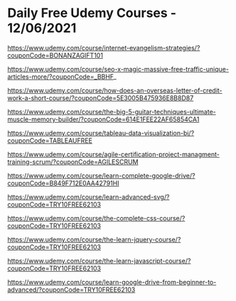 # Daily Free Udemy Courses - 12/06/2021

https://www.udemy.com/course/internet-evangelism-strategies/?couponCode=BONANZAGIFT101
https://www.udemy.com/course/seo-x-magic-massive-free-traffic-unique-articles-more/?couponCode=_BBHF_
https://www.udemy.com/course/how-does-an-overseas-letter-of-credit-work-a-short-course/?couponCode=5E3005B475936E8B8D87
https://www.udemy.com/course/the-big-5-guitar-techniques-ultimate-muscle-memory-builder/?couponCode=614E1FEE22AF65854CA1
https://www.udemy.com/course/tableau-data-visualization-bi/?couponCode=TABLEAUFREE
https://www.udemy.com/course/agile-certification-project-managment-training-scrum/?couponCode=AGILESCRUM
https://www.udemy.com/course/learn-complete-google-drive/?couponCode=B849F712E0AA42791HI
https://www.udemy.com/course/learn-advanced-svg/?couponCode=TRY10FREE62103
https://www.udemy.com/course/the-complete-css-course/?couponCode=TRY10FREE62103
https://www.udemy.com/course/the-learn-jquery-course/?couponCode=TRY10FREE62103
https://www.udemy.com/course/the-learn-javascript-course/?couponCode=TRY10FREE62103
https://www.udemy.com/course/learn-google-drive-from-beginner-to-advanced/?couponCode=TRY10FREE62103
